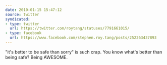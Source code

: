 ```yaml
---
date: 2010-01-15 15:47:12
source: twitter
syndicated:
- type: twitter
  url: https://twitter.com/roytang/statuses/7791661015/
- type: facebook
  url: https://www.facebook.com/stephen.roy.tang/posts/252263437893
---
```


"it's better to be safe than sorry" is such crap. You know what's better than being safe? Being AWESOME.